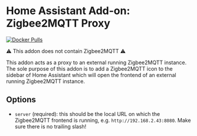 # Home Assistant Add-on: Zigbee2MQTT Proxy

[![Docker Pulls](https://img.shields.io/docker/pulls/zigbee2mqtt/zigbee2mqtt-proxy-amd64.svg?style=flat-square&logo=docker)](https://cloud.docker.com/u/zigbee2mqtt/repository/docker/dwelch2101/zigbee2mqtt-proxy-amd64)

⚠️ This addon does not contain Zigbee2MQTT ⚠️

This addon acts as a proxy to an external running Zigbee2MQTT instance. 
The sole purpose of this addon is to add a Zigbee2MQTT icon to the sidebar of Home Assistant which will open the frontend of an external running Zigbee2MQTT instance.

## Options

- `server` (required): this should be the local URL on which the Zigbee2MQTT frontend is running, e.g. `http://192.168.2.43:8080`. Make sure there is no trailing slash!
